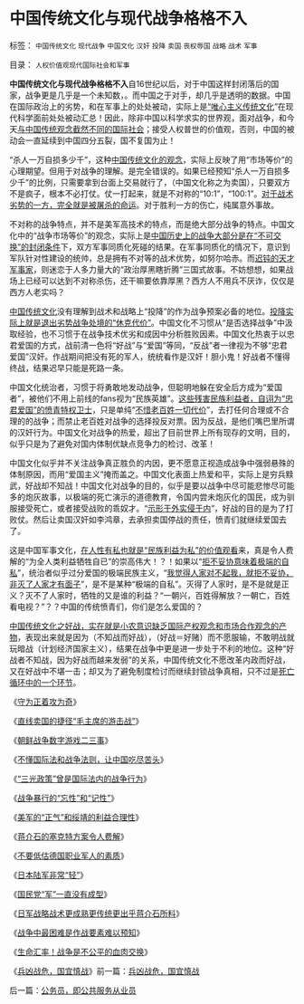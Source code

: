 # 中国传统文化与现代战争格格不入

标签： `中国传统文化` `现代战争` `中国文化` `汉奸` `投降` `卖国` `丧权辱国` `战略` `战术` `军事` 

目录： `人权价值观现代国际社会和军事`

**中国传统文化与现代战争格格不入**自16世纪以后，对于中国这样封闭落后的国家，战争更是几乎是一个未知数，。而中国之于对手，却几乎是透明的数据。中国在国际政治上的劣势，和在军事上的处处被动，实际上是[“唯心主义传统文化](../../../2009/11/20/危机论是不科学的唯心主义.md)”在现代科学面前处处被动汇总！因此，除非中国以科学求实的世界观，面对战争，和今天[与中国传统观念截然不同的国际社会](../../../2009/7/16/今天的国际社会已经与150年前截然不同.md)；接受人权普世的价值观，否则，中国的被动会一直延续到中国四分五裂，国不复国为止！

“杀人一万自损多少千”，这种[中国传统文化的观念](../../../2009/7/11/以传统文化对抗普世价值观是形同自杀.md)，实际上反映了用“市场等价”的心理期望。但用于对战争的理解。是完全错误的。如果已经预知“杀人一万自损多少千”的比例，只需要拿到台面上交易就行了，（中国文化称之为卖国），只要双方不是疯子，根本不必打仗。仗一打起来，就是不对称的“10:1”，“100:1”。[对于战术劣势的一方，完全就是被屠杀的命运](../../../2009/12/6/生命汇率！战争是不公平的血肉交换.md)。对于胜利一方的伤亡，纯属意外事故。

不对称的战争特点，并不是美军高技术的特点，而是绝大部分战争的特点。中国文化中的“战争市场等价”的观念，实际上是[中国历史上的战争大部分是在“不可交换”的封闭条件](../../../2009/11/30/不懂国际法和战争法则，让中国吃尽苦头.md)下，双方军事同质化死碰的结果。在军事同质化的情况下，意识到军队针对性建设的统帅，总是拥有不对等的战术优势，如努尔哈赤。而[迟钝的天才军事家](http://hi.baidu.com/darthchn/blog/item/1258a6310e58f390a9018e8c.html)，则迷恋于人多力量大的“政治厚黑瞎折腾”三国式故事。不妨想想，如果战场上已经可以达到不对称杀伤，还干嘛要依靠厚黑？西方人不用兵不厌诈，仅仅是西方人老实吗？

[中国传统文化](../../../2009/9/28/中国怀旧复古的乌托邦传统文化.md)没有理解到战术和战略上“投降”的作为战争预案必备的地位。[投降实际上就是退出劣势战争处境的“休克代价”](../../../2009/10/22/休克反应的损失边界和止损.md)。中国文化不习惯从“是否选择战争”中汲取经验，也不习惯于在战争技术优劣和成因中分析胜败因素。中国文化热衷于以忠君爱国的方式，战前清一色将“好战”与“爱国”等同，“反战”者一律视为不够“忠君爱国”汉奸。作战期间把没有死的军人，统统看作是汉奸！胆小鬼！好战者不懂得终战，结果迟早只能是死路一条。

中国文化统治者，习惯于将勇敢地发动战争，但聪明地躲在安全后方成为“爱国者”，被他们不用上前线的fans视为“民族英雄”。[这些残害民族利益者，自诩为“忠君爱国”的愤青特权卫士](../../../2009/9/28/示形于外实侵于内的爱国道德明星.md)，只是单纯“[不惜老百姓一切代价](../../../2009/6/30/不惜一切代价牺牲全民族利益是卖国！叛国！.md)”，去打任何合理或不合理的的战争；而禁止老百姓对战争的选择投反对票。因为反战，是他们嘴巴里所谓的汉奸行为。中国文化对战争的热爱，超出了目前世界上所有现存的文明，目的，似乎只是为了避免对国内体制优缺点竞争力的检讨、改革！

中国文化似乎并不关注战争真正胜负的内因，更不愿意正视造成战争中强弱悬殊的体制原因，而用“爱国主义”掩而盖之。中国文化表面上热爱和平，实际上是穷兵黩武，好战却不知战！中国文化对战争的目的，似乎是要以战争中尽可能悲惨尽可能多的炮灰故事，以极端的死亡演示的道德教育，令国内尝未炮灰化的国民，成为驯服接受死亡，或者接受战败的乖奴才。“[示形于外实侵于内](../../../2009/1/30/&quot;愚蠢的战争&quot;可能也是聪明政治的工具.md)”，好战的目的是为了打败仗。然后让卖国汉奸如李鸿章，去承担卖国停战的责任，愤青们就继续爱国去了。

这是中国军事文化，[在人性有私也就是“民族利益为私”的价值观看](../../../2009/6/14/认清西方社会所谓的人权价值观的真相.md)来，真是令人费解的“为全人类利益牺牲自已”的崇高伟大！？！如果以“[拒不妥协意味着极端的自私](../../../2009/3/27/所谓“永不妥协”的美德就是极端的自私及愚蠢.md)”，统治者似乎过分爱国的极端民族主义，“[我觉得人家对不起我，就拒不妥协，非灭了人家才有面子](../../../2009/10/1/大国霸权主义阻碍中国和平崛起.md)”，是不是某种“极端的自私”。灭得了人家时，是不是就是正义？灭不了人家时，牺牲的又是谁的利益？“一朝兴，百姓得解放？一朝亡，百姓看电视？”？？中国的传统愤青们，你们是怎么爱国的？

[中国传统文化之好战，实在就是小农意识缺乏国际产权观念和市场合作观念的产物](../../../2009/11/14/小奴意识缔造了中国传统文化.md)，表现出来就是因为（不知战而好战），（好战＝好赌）而不愿服输，不敢明战就玩暗战（计划经济国家主义），结果在战争中更是进一步处于不利的地位。这种“好战者不知战，因为好战而越来发弱”的关系，中国传统文化不愿改革内政而好战，又在好战中不堪一击；却又为了避免制度检讨而继续封锁战争真相，只不过是[死亡循环中的一个环节](../../../2009/10/24/《让县自明本志令》边界成本和死亡循环.md)。



《[守为正着攻为奇](../../../2009/6/23/守为正着攻为奇.md)》

《[直线卖国的捷径“毛主席的游击战”](../../../2009/11/29/不要再幻想“游击救国”.md)》

《[朝鲜战争数字游戏二三事](../../../2009/11/30/朝鲜战争数字游戏二三事.md)》

《[不懂国际法和战争法则，让中国吃尽苦头](../../../2009/11/30/不懂国际法和战争法则，让中国吃尽苦头.md)》

《[“三光政策”曾是国际法内的战争行为](../../../2009/12/1/“三光政策”曾是国际法内的战争行为.md)》

《[战争暴行的“忘性”和“记性”](../../../2009/12/1/战争暴行的“忘性”和“记性”.md)》

《[美军的“正气”和绥靖的利益合理性](../../../2009/12/2/美军的“正气”和绥靖的利益合理性.md)》

《[蒋介石的塞克特方案令人费解](../../../2009/12/3/蒋介石的塞克特方案令人费解.md)》

《[不要低估德国职业军人的素质](../../../2009/12/3/不要低估德国职业军人的素质.md)》

《[日本陆军非常“轻”](../../../2009/12/3/日本陆军非常“轻”.md)》

《[国民党“军”一直没有成型](../../../2009/12/4/国民党“军”一直没有成型.md)》

《[日军战略战术更成熟更传统更出乎蒋介石所料](../../../2009/12/5/日军战略战术更成熟更传统更出乎蒋介石所料.md)》

《[战争中最困难是作战要素难以预知](../../../2009/12/6/生命汇率！战争是不公平的血肉交换.md)》

《[生命汇率！战争是不公平的血肉交换](../../../2009/12/6/生命汇率！战争是不公平的血肉交换.md)》

《[兵凶战危，国宜慎战](../../../2009/12/6/兵凶战危，国宜慎战.md)》前一篇：[兵凶战危，国宜慎战](../../../2009/12/6/兵凶战危，国宜慎战.md)

后一篇：[公务员，即公共服务从业员](../../../2009/12/6/公务员，即公共服务从业员.md)